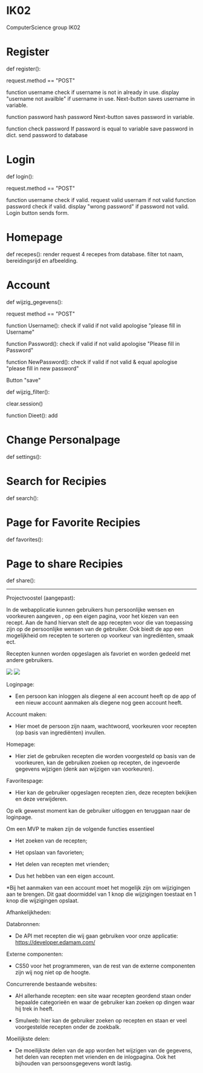 # IK02
ComputerScience group IK02


# Register

def register():

request.method == "POST"
  
  function username
    check if username is not in already in use.
    display "username not availble" if username in use.
  Next-button saves username in variable.
  
  function password
    hash password
  Next-button saves password in variable.
  
  function check password
    If password is equal to variable
      save password in dict.
    send password to database

# Login

def login():

request.method == "POST"

  function username
    check if valid.
    request valid usernam if not valid
  function password
    check if valid.
    display "wrong password" if password not valid.
  Login button sends form.

# Homepage

def recepes():
  render request 4 recepes from database.
  filter tot naam, bereidingsrijd en afbeelding.

# Account

def wijzig_gegevens():

request method == "POST"


  function Username():
    check if valid
    if not valid apologise "please fill in Username"
    
  function Password():
    check if valid
    if not valid apologise "Please fill in Password"
    
  function NewPassword():
    check if valid
    if not valid & equal apologise "please fill in new password"
    
  Button "save"
  
def wijzig_filter():

  clear.session()
  
  function Dieet():
    add 

# Change Personalpage

def settings():

# Search for Recipies

def search():

# Page for Favorite Recipies

def favorites():

# Page to share Recipies

def share(): 


_______________________________________

Projectvoostel (aangepast):

In de webapplicatie kunnen gebruikers hun persoonlijke wensen en voorkeuren aangeven , op een eigen pagina, voor het kiezen van een recept. Aan de hand hiervan stelt de app recepten voor die van toepassing zijn op de persoonlijke wensen van de gebruiker. Ook biedt de app een mogelijkheid om recepten te sorteren op voorkeur van ingrediënten, smaak ect. 

Recepten kunnen worden opgeslagen als favoriet en worden gedeeld met andere gebruikers.

<img src="http://preview.ibb.co/jTYBXR/IMG_4477.jpg" />

<img src="http://preview.ibb.co/bH2S6m/IMG_4478.jpg" />

Loginpage:

- Een persoon kan inloggen als diegene al een account heeft op de app of een nieuw account aanmaken als diegene nog geen account heeft.

Account maken:

- Hier moet de persoon zijn naam, wachtwoord, voorkeuren voor recepten (op basis van ingrediënten) invullen. 

Homepage:

- Hier ziet de gebruiken recepten die worden voorgesteld op basis van de voorkeuren, kan de gebruiken zoeken op recepten, de ingevoerde gegevens wijzigen (denk aan wijzigen van voorkeuren).

Favoritespage:

- Hier kan de gebruiker opgeslagen recepten zien, deze recepten bekijken en deze verwijderen.

Op elk gewenst moment kan de gebruiker uitloggen en teruggaan naar de loginpage.

Om een MVP te maken zijn de volgende functies essentieel

- Het zoeken van de recepten;

- Het opslaan van favorieten;

- Het delen van recepten met vrienden;

- Dus het hebben van een eigen account.

*Bij het aanmaken van een account moet het mogelijk zijn om wijzigingen aan te brengen. Dit gaat doormiddel van 1 knop die wijzigingen toestaat en 1 knop die wijzigingen opslaat. 

Afhankelijkheden:

Databronnen:

- De API met recepten die wij gaan gebruiken voor onze applicatie: https://developer.edamam.com/

Externe componenten:

- CS50 voor het programmeren, van de rest van de externe componenten zijn wij nog niet op de hoogte.

Concurrerende bestaande websites:

- AH allerhande recepten: een site waar recepten geordend staan onder bepaalde categorieën en waar de gebruiker kan zoeken op dingen waar hij trek in heeft.

- Smulweb: hier kan de gebruiker zoeken op recepten en staan er veel voorgestelde recepten onder de zoekbalk.

Moeilijkste delen:

- De moeilijkste delen van de app worden het wijzigen van de gegevens, het delen van recepten met vrienden en de inlogpagina. Ook het bijhouden van persoonsgegevens wordt lastig.

